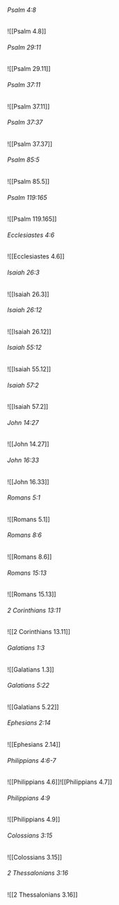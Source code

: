 ###### Psalm 4:8

![[Psalm 4.8]]

###### Psalm 29:11

![[Psalm 29.11]]

###### Psalm 37:11

![[Psalm 37.11]]

###### Psalm 37:37

![[Psalm 37.37]]

###### Psalm 85:5

![[Psalm 85.5]]

###### Psalm 119:165

![[Psalm 119.165]]

###### Ecclesiastes 4:6

![[Ecclesiastes 4.6]]

###### Isaiah 26:3

![[Isaiah 26.3]]

###### Isaiah 26:12

![[Isaiah 26.12]]

###### Isaiah 55:12

![[Isaiah 55.12]]

###### Isaiah 57:2

![[Isaiah 57.2]]

###### John 14:27

![[John 14.27]]

###### John 16:33

![[John 16.33]]

###### Romans 5:1

![[Romans 5.1]]

###### Romans 8:6

![[Romans 8.6]]

###### Romans 15:13

![[Romans 15.13]]

###### 2 Corinthians 13:11

![[2 Corinthians 13.11]]

###### Galatians 1:3

![[Galatians 1.3]]

###### Galatians 5:22

![[Galatians 5.22]]

###### Ephesians 2:14

![[Ephesians 2.14]]

###### Philippians 4:6-7

![[Philippians 4.6]]![[Philippians 4.7]]

###### Philippians 4:9

![[Philippians 4.9]]

###### Colossians 3:15

![[Colossians 3.15]]

###### 2 Thessalonians 3:16

![[2 Thessalonians 3.16]]